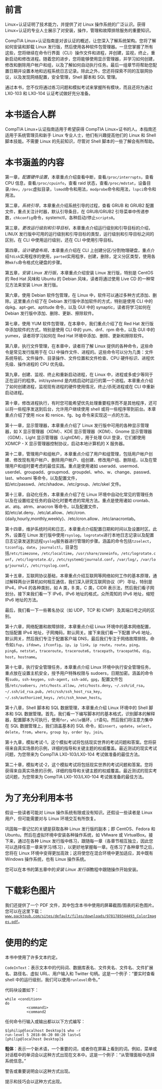 # 前言

Linux+认证证明了技术能力，并提供了对 Linux 操作系统的广泛认识。获得 Linux+认证的专业人士展示了对安装，操作，管理和故障排除服务的重要知识。

CompTIA Linux+认证指南是对该认证的概述，让您深入了解系统架构。您将了解如何安装和卸载 Linux 发行版，然后使用各种软件包管理器。一旦您掌握了所有这些，您将继续在命令行界面（CLI）操作文件和进程，并创建，监视，终止，重新启动和修改进程。随着您的进步，您将能够使用显示管理器，并学习如何创建，修改和删除用户帐户和组，以及了解如何自动执行任务。最后一组章节将帮助您配置日期并设置本地和远程系统日志记录。除此之外，您还将探索不同的互联网协议，以及发现网络配置，安全管理，Shell 脚本和 SQL 管理。

通过本书，您不仅将通过练习问题和模拟考试来掌握所有模块，而且还将为通过 LX0-103 和 LX0-104 认证考试做好充分准备。

# 本书适合人群

CompTIA Linux+认证指南适用于希望获得 CompTIA Linux+证书的人。本指南还适用于系统管理员和新手 Linux 专业人士，他们有兴趣提高他们的 Linux 和 Shell 脚本技能。不需要 Linux 的先前知识，尽管对 Shell 脚本的一些了解会有所帮助。

# 本书涵盖的内容

第一章，*配置硬件设置*，本章重点介绍查看中断，查看`/proc/interrupts`，查看 CPU 信息，查看`/proc/cpuinfo`，查看 raid 状态，查看`/proc/mdstat`，设备目录`/dev`，`/proc`虚拟目录，`lsmod`命令和用法，`modprobe`命令和用法，`lspci`命令和用法。

第二章，*系统引导*，本章重点介绍系统引导的过程，查看 GRUB 和 GRUB2 配置文件，重点关注计时器，默认引导条目，在 GRUB/GRUB2 引导菜单中传递参数，`chkconfig`命令，systemctl，各种启动/停止`scripts0`。

第三章，*更改运行级别和引导目标*，本章重点介绍运行级别和引导目标的介绍，LINUX 发行版中可用的运行级别和引导目标的类型，运行级别和引导目标之间的区别，在 CLI 中使用运行级别，还在 CLI 中使用引导目标。

第四章，*设计硬盘布局*，本章重点介绍在 CLI 上创建分区/分割物理硬盘，重点介绍`fdisk`实用程序的使用，`parted`实用程序，创建，删除，定义分区类型，使用各种`mkfs`命令格式化硬盘的步骤。

第五章，*安装 Linux 发行版*，本章重点介绍安装 Linux 发行版，特别是 CentOS 的 Red Hat 风味和 Ubuntu 的 Debian 风味，读者将通过使用 Live CD 的一种常见方法来安装 Linux 发行版。

第六章，使用 Debian 软件包管理，在 Linux 中，软件可以通过多种方式添加、删除。这里重点介绍了在 Debian 发行版中添加软件的方式，特别是使用 CLI 中的 dpkg、apt-get、aptitude 命令，以及 GUI 中的 synaptic，读者将学习如何在 Debian 发行版中添加、删除、更新、擦除软件。

第七章，使用 YUM 软件包管理，在本章中，我们重点介绍了在 Red Hat 发行版中添加软件的方式，特别是使用 CLI 中的 yum、dnf、rpm 命令，以及 GUI 中的 yumex，读者将学习如何在 Red Hat 环境中添加、删除、更新和擦除软件。

第八章，执行文件管理，在本章中，读者将了解 Linux 提供的各种命令，这些命令是常见发行版用于在 CLI 中操作文件、进程的。这些命令可以分为几类：文件系统导航、文件操作、目录操作、文件位置和文件检查、CPU 硬件标识、进程优先级、操作进程的 CPU 优先级。

第九章，创建、监视、终止和重新启动进程，在 Linux 中，进程或多或少等同于正在运行的程序。init/systemd 是内核启动时运行的第一个进程。本章重点介绍了如何创建进程，监视现有进程的硬件使用情况，终止/杀死进程或在 CLI 中重新启动进程。

第十章，修改进程执行，有时您可能希望优先处理重要程序而不是其他程序，还可以将一些程序发送到后台，允许用户继续使用 shell 或将一些程序带到前台。本章重点介绍了使用 nice 和 renice、fg、bg 命令来实现这一点的方法。

第十一章，显示管理器，本章重点介绍了 Linux 发行版中可用的各种显示管理器，如 X 显示管理器（XDM）、KDE 显示管理器（KDM）、Gnome 显示管理器（GDM）、Light 显示管理器（LightDM），用于处理 GUI 登录，它们都使用 XDMCP - X 显示管理器控制协议，启动本地计算机的 X 服务器。

第十二章，管理用户和组帐户，本章重点介绍了用户和组管理，包括用户帐户创建、修改现有用户帐户、删除用户帐户、组创建、修改用户组、删除组，以及在管理用户和组时要考虑的最佳实践。重点是使用诸如 useradd、usermod、userdel、groupadd、groupmod、groupdel、who、w、change、passwd、last、whoami 等命令，以及配置文件，如/etc/passwd、/etc/shadow、/etc/group、/etc/skel 文件。

第十三章，自动化任务，本章重点介绍了在 Linux 环境中自动化常见的管理任务以及在设置给定任务的自动化时要考虑的常用方法。重点是使用诸如 crontab、at、atq、atrm、anacron 等命令，以及配置文件，如/etc/at.deny、/etc/at.allow、/etc/cron.{daily,hourly,monthly,weekly}、/etc/cron.allow、/etc/anacrontab。

第十四章，维护系统时间和日志，本章重点介绍配置日期和时间以及设置时区。此外，设置在 Linux 发行版中使用`rsyslog`，`logrotate`进行本地日志记录以及配置日志记录发送到远程`syslog`服务器进行管理的步骤。涵盖的命令包括`tzselect`，`tzconfig`，`date`，`journalctl`，目录包括`/etc/timezone`，`/etc/localtime`，`/usr/share/zoneinfo`，`/etc/logrotate.conf`，`/etc/logrotate.d/`，`/etc/systemd/journald.conf`，`/var/log/`，`/var/log/journal/`，`/etc/rsyslog.conf`。

第十五章，互联网协议基础，本章重点介绍互联网等网络如何工作的基本原理，通过解释两台计算机如何相互通信，我们深入研究互联网协议（IP）寻址，特别是 IPv4，IPv4 的各种类别，如 A 类，B 类，C 类，CIDR 表示法，然后我们看子网划分。接下来我们看一下 IPv6，IPv6 地址的格式，众所周知的 IPv6 地址，缩短 IPv6 地址的方法。

最后，我们看一下一些著名协议（如 UDP，TCP 和 ICMP）及其端口号之间的区别。

第十六章，网络配置和故障排除，本章重点介绍 Linux 环境中的基本网络配置，包括配置 IPv4 地址，子网掩码，默认网关。接下来我们看一下配置 IPv6 地址，默认网关，然后我们专注于配置客户端 DNS，最后我们专注于网络故障排除。命令如`ifup`，`ifdown`，`ifconfig`，`ip`，`ip link`，`ip route`，`route`，`ping`，`ping6`，`netstat`，`traceroute`，`traceroute6`，`tracepath`，`tracepath6`，`dig`，`host`，`hostname`。

第十七章，执行安全管理任务，本章重点介绍 Linux 环境中执行安全管理任务，重点放在设置主机安全，授予用户特殊权限与 sudoers，日期加密。涵盖的命令有`sudo`，`ssh-keygen`，`ssh-agent`，`ssh-add`，`gpg`，配置文件包括`/etc/sudoers`，`/etc/hosts.allow`，`/etc/hosts.deny`，`~/.ssh/id_rsa`，`~/.ssh/id_rsa.pub`，`/etc/ssh/ssh_host_rsa_key`，`~/.ssh/authorized_keys`，`/etc/ssh_known_hosts`。

第十八章，Shell 脚本和 SQL 数据管理，本章重点介绍 Linux 环境中的 Shell 脚本和 SQL 数据管理。首先，我们看一下编写脚本时的基本格式，识别脚本的解释器，配置脚本为可执行，使用`for`，`while`循环，`if`语句。然后我们将注意力集中在 SQL 数据管理上，我们涵盖基本的 SQL 命令，如`insert`，`update`，`select`，`delete`，`from`，`where`，`group by`，`order by`，`join`。

第十九章，模拟考试-1，这个模拟考试将包括现实世界的考试问题和答案。您将获得来自真实场景的示例，详细的指导和关键主题的权威覆盖。最近测试的现实考试问题，为您带来为 CompTIA LX0-103/LX0-104 考试做准备的最佳方法。

第二十章，模拟考试-2，这个模拟考试将包括现实世界的考试问题和答案。您将获得来自真实场景的示例，详细的指导和关键主题的权威覆盖。最近测试的现实考试问题，为您带来为 CompTIA LX0-103/LX0-104 考试做准备的最佳方法。

# 为了充分利用本书

假设一些读者可能对 Linux 操作系统有限或没有知识。还假设一些读者是 Linux 用户，但可能需要对与 Linux 环境交互有所恢复。

巩固每一章记忆的关键是获取各种 Linux 发行版的副本；即 CentOS、Fedora 和 Ubuntu。然后在虚拟环境中安装各种操作系统，如 VMware 或 VirtualBox。接下来，通过在各种 Linux 发行版中练习，跟随每一章（各章节相互独立，因此您可以选择任意一章来学习/练习），以更好地掌握每一章。在练习了各种章节之后，您将在 Linux 环境中变得更加高效；这将使您在混合环境中更加适应，其中既有 Windows 操作系统，也有 Linux 操作系统。

您可以在本书的第五章中的*安装 Linux 发行版*教程中跟随操作开始安装。

# 下载彩色图片

我们还提供了一个 PDF 文件，其中包含本书中使用的屏幕截图/图表的彩色图片。您可以在这里下载：[`www.packtpub.com/sites/default/files/downloads/9781789344493_ColorImages.pdf`](https://www.packtpub.com/sites/default/files/downloads/9781789344493_ColorImages.pdf)。

# 使用的约定

本书中使用了许多文本约定。

`CodeInText`：表示文本中的代码词、数据库表名、文件夹名、文件名、文件扩展名、路径名、虚拟 URL、用户输入和 Twitter 句柄。这是一个例子：“要实时查看 shell 中的运行级别，我们可以使用`runlevel`命令。”

代码块设置如下：

```
while <condition>
do
          <command1>
          <command2 
```

任何命令行输入或输出都以以下方式编写：

```
$[philip@localhost Desktop]$ who -r
run-level 5 2018-06-20 08:20 last=S
[philip@localhost Desktop]$ 
```

**粗体**：表示一个新术语，一个重要的词，或者你在屏幕上看到的词。例如，菜单或对话框中的单词会以这种方式出现在文本中。这是一个例子：“从管理面板中选择系统信息。”

警告或重要说明会以这种方式出现。

提示和技巧会以这种方式出现。
